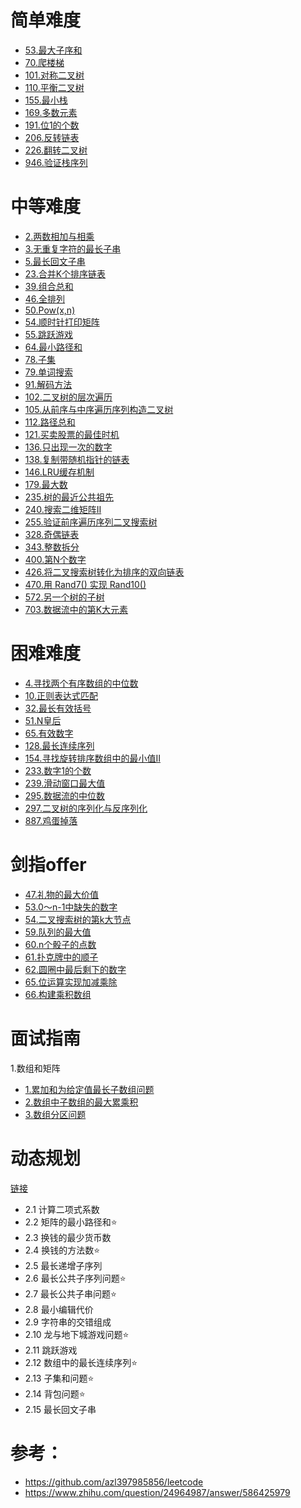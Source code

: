 # 简单难度
- [53.最大子序和](2.题目/53.最大子序和.md)
- [70.爬楼梯](2.题目/70.爬楼梯.md)
- [101.对称二叉树](2.题目/101.对称二叉树.md)
- [110.平衡二叉树](2.题目/110.平衡二叉树.md)
- [155.最小栈](2.题目/155.最小栈.md)
- [169.多数元素](2.题目/169.多数元素.md)
- [191.位1的个数](2.题目/191.位1的个数.md)
- [206.反转链表](2.题目/206.反转链表.md)
- [226.翻转二叉树](2.题目/226.翻转二叉树.md)
- [946.验证栈序列](2.题目/946.验证栈序列.md)




# 中等难度
- [2.两数相加与相乘](2.题目/2.两数相加与相乘.md)
- [3.无重复字符的最长子串](2.题目/3.无重复字符的最长子串.md)
- [5.最长回文子串](2.题目/5.最长回文子串.md)
- [23.合并K个排序链表](2.题目/23.合并K个排序链表.md)
- [39.组合总和](2.题目/39.组合总和.md)
- [46.全排列](2.题目/46.全排列.md)
- [50.Pow(x,n)](2.题目/50.Pow(x,n).md)
- [54.顺时针打印矩阵](2.题目/54.顺时针打印矩阵.md)
- [55.跳跃游戏](2.题目/55.跳跃游戏.md)
- [64.最小路径和](2.题目/64.最小路径和.md)
- [78.子集](2.题目/78.子集.md)
- [79.单词搜索](2.题目/79.单词搜索.md)
- [91.解码方法](2.题目/91.解码方法.md)
- [102.二叉树的层次遍历](2.题目/102.二叉树的层次遍历.md)
- [105.从前序与中序遍历序列构造二叉树](2.题目/105.从前序与中序遍历序列构造二叉树.md)
- [112.路径总和](2.题目/112.路径总和.md)
- [121.买卖股票的最佳时机](2.题目/121.买卖股票的最佳时机.md)
- [136.只出现一次的数字](2.题目/136.只出现一次的数字.md)
- [138.复制带随机指针的链表](2.题目/138.复制带随机指针的链表.md)
- [146.LRU缓存机制](2.题目/146.LRU缓存机制.md)
- [179.最大数](2.题目/179.最大数.md)
- [235.树的最近公共祖先](2.题目/235.树的最近公共祖先.md)
- [240.搜索二维矩阵II](2.题目/240.搜索二维矩阵II.md)
- [255.验证前序遍历序列二叉搜索树](2.题目/255.验证前序遍历序列二叉搜索树.md)
- [328.奇偶链表](2.题目/328.奇偶链表.md)
- [343.整数拆分](2.题目/343.整数拆分.md)
- [400.第N个数字](2.题目/400.第N个数字.md)
- [426.将二叉搜索树转化为排序的双向链表](2.题目/426.将二叉搜索树转化为排序的双向链表.md)
- [470.用 Rand7() 实现 Rand10()](2.题目/470.用Rand7实现Rand10.md)
- [572.另一个树的子树](2.题目/572.另一个树的子树.md)
- [703.数据流中的第K大元素](2.题目/703.数据流中的第K大元素.md)


# 困难难度
- [4.寻找两个有序数组的中位数](2.题目/4.寻找两个有序数组的中位数.md)
- [10.正则表达式匹配](2.题目/10.正则表达式匹配.md)
- [32.最长有效括号](2.题目/32.最长有效括号.md)
- [51.N皇后](2.题目/51.N皇后.md)
- [65.有效数字](2.题目/65.有效数字.md)
- [128.最长连续序列](2.题目/128.最长连续序列.md)
- [154.寻找旋转排序数组中的最小值II](2.题目/154.寻找旋转排序数组中的最小值II.md)
- [233.数字1的个数](2.题目/233.数字1的个数.md)
- [239.滑动窗口最大值](2.题目/239.滑动窗口最大值.md)
- [295.数据流的中位数](2.题目/295.数据流的中位数.md)
- [297.二叉树的序列化与反序列化](2.题目/297.二叉树的序列化与反序列化.md)
- [887.鸡蛋掉落](2.题目/887.鸡蛋掉落.md)


# 剑指offer
- [47.礼物的最大价值](2.题目/剑指offer/47.礼物的最大价值.md)
- [53.0～n-1中缺失的数字](2.题目/剑指offer/53.0～n-1中缺失的数字.md)
- [54.二叉搜索树的第k大节点](2.题目/剑指offer/54.二叉搜索树的第k大节点.md)
- [59.队列的最大值](2.题目/剑指offer/59.队列的最大值.md)
- [60.n个骰子的点数](2.题目/剑指offer/60.n个骰子的点数.md)
- [61.扑克牌中的顺子](2.题目/剑指offer/61.扑克牌中的顺子.md)
- [62.圆圈中最后剩下的数字](2.题目/剑指offer/62.圆圈中最后剩下的数字.md)
- [65.位运算实现加减乘除](2.题目/剑指offer/65.位运算实现加减乘除.md)
- [66.构建乘积数组](2.题目/剑指offer/66.构建乘积数组.md)

# 面试指南
1.数组和矩阵
- [1.累加和为给定值最长子数组问题](2.题目/面试指南/1.数组和矩阵.md)
- [2.数组中子数组的最大累乘积](2.题目/面试指南/1.数组和矩阵.md)
- [3.数组分区问题](2.题目/面试指南/1.数组和矩阵.md)


# 动态规划
[链接](1.基础/1.解题框架/动态规划.md)
- 2.1 计算二项式系数
- 2.2 矩阵的最小路径和⭐
- 2.3 换钱的最少货币数
- 2.4 换钱的方法数⭐
- 2.5 最长递增子序列
- 2.6 最长公共子序列问题⭐
- 2.7 最长公共子串问题⭐
- 2.8 最小编辑代价
- 2.9 字符串的交错组成
- 2.10 龙与地下城游戏问题⭐
- 2.11 跳跃游戏
- 2.12 数组中的最长连续序列⭐
- 2.13 子集和问题⭐
- 2.14 背包问题⭐
- 2.15 最长回文子串


# 参考：
- https://github.com/azl397985856/leetcode
- https://www.zhihu.com/question/24964987/answer/586425979